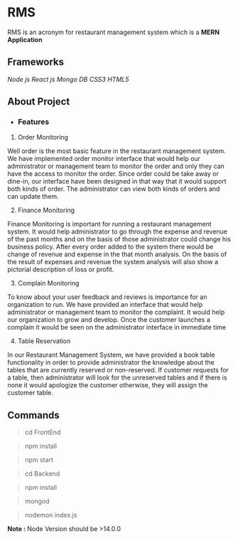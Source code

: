 # RMS
RMS is an acronym for restaurant management system which is a **MERN Application** 

## Frameworks
_Node js_
_React js_
_Mongo DB_
_CSS3_
_HTML5_

## About Project

* ### Features

1. Order Monitoring

Well order is the most basic feature in the restaurant management system. We have implemented order monitor interface that would help our administrator or management team to monitor the order and only they can have the access to monitor the order. Since order could be take away or dine-in, our interface have been designed in that way that it would support both kinds of order. The administrator can view both kinds of orders and can update them.

2. Finance Monitoring

Finance Monitoring is important for running a restaurant management system. It would help administrator to go through the expense and revenue of the past months and on the basis of those administrator could change his business policy. After every order added to the system there would be change of revenue and expense in the that month analysis. On the basis of the result of expenses and revenue the system analysis will also show a pictorial description of loss or profit.

3. Complain Monitoring

To know about your user feedback and reviews is importance for an organization to run. We have provided an interface that would help administrator or management team to monitor the complaint. It would help our organization to grow and develop. Once the customer launches a complain it would be seen on the administrator interface in immediate time

4. Table Reservation

In our Restaurant Management System, we have provided a book table functionality in order to provide administrator the knowledge about the tables that are currently reserved or non-reserved. If customer requests for a table, then administrator will look for the unreserved tables and if there is none it would apologize the customer otherwise, they will assign the customer table.


## Commands

> cd FrontEnd

> npm install

> npm start

> cd Backend

> npm install 

> mongod
 
> nodemon index.js

**Note :** Node Version should be >14.0.0
